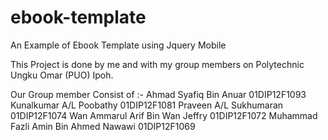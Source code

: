 # ebook-template
An Example of Ebook Template using Jquery Mobile 

This Project is done by me and with my group members on Polytechnic Ungku Omar (PUO) Ipoh. 

Our Group member Consist of :-
Ahmad Syafiq Bin Anuar                  01DIP12F1093
Kunalkumar A/L Poobathy                 01DIP12F1081
Praveen A/L Sukhumaran                  01DIP12F1074
Wan Ammarul Arif Bin Wan Jeffry         01DIP12F1072
Muhammad Fazli Amin Bin Ahmed Nawawi    01DIP12F1069
